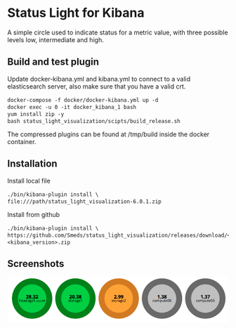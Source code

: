 # Status Light for Kibana
A simple circle used to indicate status for a metric value, with three
possible levels low, intermediate and high. 

## Build and test plugin
Update docker-kibana.yml and kibana.yml to connect to a valid 
elasticsearch server, also make sure that you have a valid crt.

```
docker-compose -f docker/docker-kibana.yml up -d
docker exec -u 0 -it docker_kibana_1 bash
yum install zip -y
bash status_light_visualization/scipts/build_release.sh
```
The compressed plugins can be found at /tmp/build inside the docker container.

## Installation
Install local file
```
./bin/kibana-plugin install \
file:///path/status_light_visualization-6.0.1.zip
```

Install from github
```
./bin/kibana-plugin install \
https://github.com/Smeds/status_light_visualization/releases/download/<latest_version>/status_light_visualization-<kibana_version>.zip
```

## Screenshots

![screenshot](/images/status_light.png?raw=true)